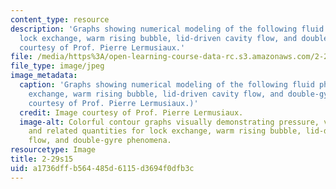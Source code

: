 ```yaml
---
content_type: resource
description: 'Graphs showing numerical modeling of the following fluid phenomena:
  lock exchange, warm rising bubble, lid-driven cavity flow, and double-gyre. Image
  courtesy of Prof. Pierre Lermusiaux.'
file: /media/https%3A/open-learning-course-data-rc.s3.amazonaws.com/2-29-numerical-fluid-mechanics-spring-2015/a1736dffb564485d6115d3694f0dfb3c_2-29s15.jpg
file_type: image/jpeg
image_metadata:
  caption: 'Graphs showing numerical modeling of the following fluid phenomena: lock
    exchange, warm rising bubble, lid-driven cavity flow, and double-gyre. (Image
    courtesy of Prof. Pierre Lermusiaux.)'
  credit: Image courtesy of Prof. Pierre Lermusiaux.
  image-alt: Colorful contour graphs visually demonstrating pressure, velocity, density,
    and related quantities for lock exchange, warm rising bubble, lid-driven cavity
    flow, and double-gyre phenomena.
resourcetype: Image
title: 2-29s15
uid: a1736dff-b564-485d-6115-d3694f0dfb3c
---
```

